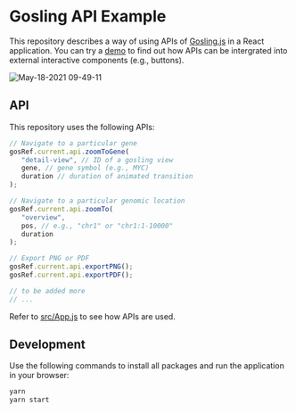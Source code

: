 # Gosling API Example

This repository describes a way of using APIs of [Gosling.js](https://gosling.js.org) in a React application. You can try a [demo](https://gosling-lang.github.io/gosling-api-example/) to find out how APIs can be intergrated into external interactive components (e.g., buttons).

![May-18-2021 09-49-11](https://user-images.githubusercontent.com/9922882/118662979-6caedb00-b7be-11eb-8c8f-15e01ad4a9dc.gif)

## API

This repository uses the following APIs:

```js
// Navigate to a particular gene
gosRef.current.api.zoomToGene(
   "detail-view", // ID of a gosling view
   gene, // gene symbol (e.g., MYC)
   duration // duration of animated transition
);

// Navigate to a particular genomic location
gosRef.current.api.zoomTo(
   "overview", 
   pos, // e.g., "chr1" or "chr1:1-10000"
   duration
);

// Export PNG or PDF
gosRef.current.api.exportPNG();
gosRef.current.api.exportPDF();

// to be added more
// ...
```

Refer to [src/App.js](src/App.js) to see how APIs are used.

## Development

Use the following commands to install all packages and run the application in your browser:

```sh
yarn
yarn start
```
